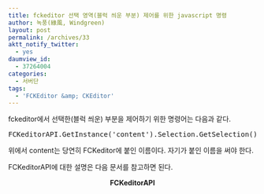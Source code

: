 ```yaml
---
title: fckeditor 선택 영역(블럭 씌운 부분) 제어를 위한 javascript 명령
author: 녹풍(綠風, Windgreen)
layout: post
permalink: /archives/33
aktt_notify_twitter:
  - yes
daumview_id:
  - 37264004
categories:
  - 서버단
tags:
  - 'FCKEditor &amp; CKEditor'
---
```

fckeditor에서 선택한(블럭 씌운) 부분을 제어하기 위한 명령어는 다음과 같다.

<pre class="brush: jscript;" title="code">FCKeditorAPI.GetInstance(&#039;content&#039;).Selection.GetSelection()</pre>

위에서 content는 당연히 FCKeditor에 붙인 이름이다. 자기가 붙인 이름을 써야 한다.

FCKeditorAPI에 대한 설명은 다음 문서를 참고하면 된다.

<p style="text-align: center;">
  <strong> FCKeditorAPI</strong>
</p>